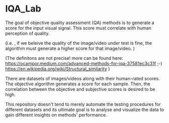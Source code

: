 # IQA_Lab
The goal of objective quality assessment (QA) methods is to generate a score for the input visual signal. This score must correlate with human perception of quality.

(i.e. , if we beleive the quality of the image/video under test is fine, the algorithm must generate a higher score for that image/video. )

(The definitons are not precise! more can be found here: https://ocampor.medium.com/advanced-methods-for-iqa-37581ec3c31f ;-) https://en.wikipedia.org/wiki/Structural_similarity )

There are datasets of images/videos along with their human-rated scores. The objective algorithm generates a score for each sample. Then, the correlation between the objective and subjective scores is desired to be high.

This repository doesn't tend to merely automate the testing procedures for different datasets and its ultimate goal is to analyse and visualize the data to gain different insights on methods' performance.
